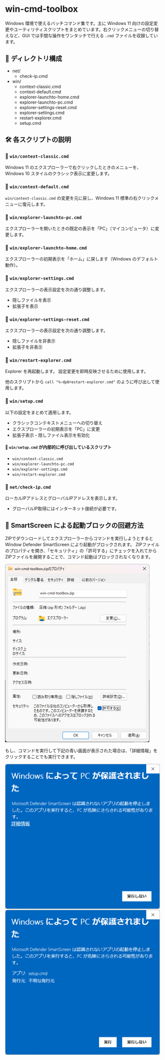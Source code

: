 # win-cmd-toolbox

Windows 環境で使えるバッチコマンド集です。主に Windows 11 向けの設定変更やユーティリティスクリプトをまとめています。右クリックメニューの切り替えなど、GUI では手間な操作をワンタッチで行える `.cmd` ファイルを収録しています。

## 📁 ディレクトリ構成

- net/
  - check-ip.cmd
- win/
  - context-classic.cmd
  - context-default.cmd
  - explorer-launchto-home.cmd
  - explorer-launchto-pc.cmd
  - explorer-settings-reset.cmd
  - explorer-settings.cmd
  - restart-explorer.cmd
  - setup.cmd

## 🛠️ 各スクリプトの説明

### 🧰 `win/context-classic.cmd`

Windows 11 のエクスプローラーで右クリックしたときのメニューを、Windows 10 スタイルのクラシック表示に変更します。

<!-- 実行ユーザのレジストリを更新します。 -->

### 🧰 `win/context-default.cmd`

`win/context-classic.cmd` の変更を元に戻し、Windows 11 標準の右クリックメニューに復元します。

<!-- 実行ユーザのレジストリを更新します。 -->

### 🧰 `win/explorer-launchto-pc.cmd`

エクスプローラーを開いたときの既定の表示を「PC」（マイコンピュータ）に変更します。

### 🧰 `win/explorer-launchto-home.cmd`

エクスプローラーの初期表示を「ホーム」に戻します（Windows のデフォルト動作）。

### 🧰 `win/explorer-settings.cmd`

エクスプローラーの表示設定を次の通り調整します。

- 隠しファイルを表示
- 拡張子を表示

<!-- 実行ユーザのレジストリを更新します。 -->

### 🧰 `win/explorer-settings-reset.cmd`

エクスプローラーの表示設定を次の通り調整します。

- 隠しファイルを非表示
- 拡張子を非表示

<!-- 実行ユーザのレジストリを更新します。 -->

### 🧰 `win/restart-explorer.cmd`

Explorer を再起動します。
設定変更を即時反映させるために使用します。

他のスクリプトから `call "%~dp0restart-explorer.cmd"` のように呼び出して使用します。

### 🧰 `win/setup.cmd`

以下の設定をまとめて適用します。

- クラシックコンテキストメニューへの切り替え
- エクスプローラーの初期表示を「PC」に変更
- 拡張子表示・隠しファイル表示を有効化

#### 🧰 `win/setup.cmd` が内部的に呼び出しているスクリプト

- `win/context-classic.cmd`
- `win/explorer-launchto-pc.cmd`
- `win/explorer-settings.cmd`
- `win/restart-explorer.cmd`

### 🧰 `net/check-ip.cmd`

ローカルIPアドレスとグローバルIPアドレスを表示します。

- グローバルIP取得にはインターネット接続が必要です。

## 🔰 SmartScreen による起動ブロックの回避方法

ZIPでダウンロードしてエクスプローラーからコマンドを実行しようとすると Window Defender SmartScreen により起動がブロックされます。
ZIPファイルのプロパティを開き、「セキュリティ」の「許可する」にチェックを入れてからZIPファイルを展開することで、コマンド起動はブロックされなくなります。

![ZIPを展開する前にセキュリティを許可する](./_document/image/windows-protection-1.png)

もし、コマンドを実行して下記の青い画面が表示された場合は、「詳細情報」をクリックすることでも実行できます。

![Window Defender SmartScreen により起動がブロックされる](./_document/image/windows-protection-2.png)
![詳細情報をクリックすると実行ボタンが表示される](./_document/image/windows-protection-3.png)
